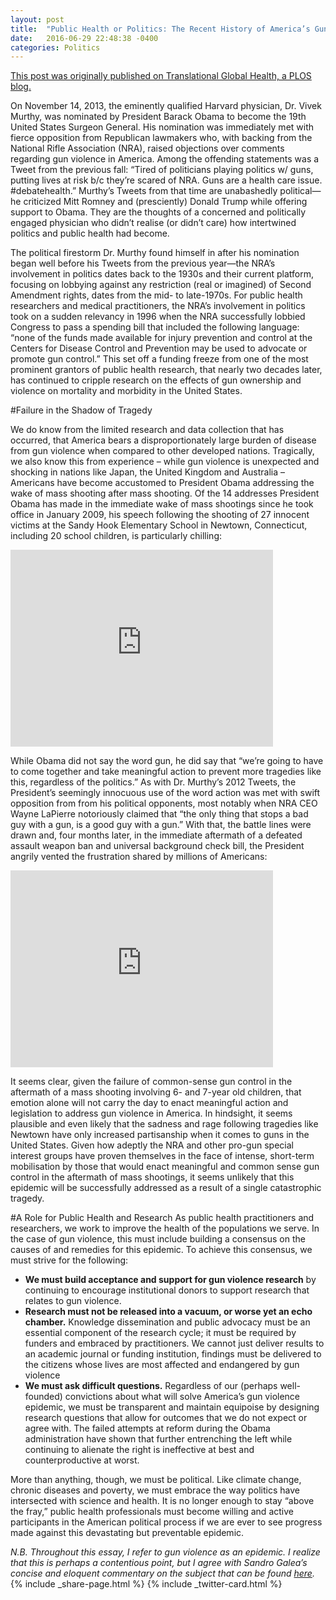 ```yaml
---
layout: post
title:  "Public Health or Politics: The Recent History of America’s Gun Epidemic and What Public Health Can (and Should) Do to End It"
date:   2016-06-29 22:48:38 -0400
categories: Politics
---
```

[This post was originally published on Translational Global Health, a PLOS blog.](http://blogs.plos.org/globalhealth/2016/06/public-health-or-politics-the-recent-history-of-americas-gun-epidemic-and-what-public-health-can-and-should-do-to-end-it/)

On November 14, 2013, the eminently qualified Harvard physician, Dr. Vivek Murthy, was nominated by President Barack Obama to become the 19th United States Surgeon General. His nomination was immediately met with fierce opposition from Republican lawmakers who, with backing from the National Rifle Association (NRA), raised objections over comments regarding gun violence in America. Among the offending statements was a Tweet from the previous fall: “Tired of politicians playing politics w/ guns, putting lives at risk b/c they’re scared of NRA. Guns are a health care issue. #debatehealth.” Murthy’s Tweets from that time are unabashedly political—he criticized Mitt Romney and (presciently) Donald Trump while offering support to Obama. They are the thoughts of a concerned and politically engaged physician who didn’t realise (or didn’t care) how intertwined politics and public health had become.  

The political firestorm Dr. Murthy found himself in after his nomination began well before his Tweets from the previous year—the NRA’s involvement in politics dates back to the 1930s and their current platform, focusing on lobbying against any restriction (real or imagined) of Second Amendment rights, dates from the mid- to late-1970s. For public health researchers and medical practitioners, the NRA’s involvement in politics took on a sudden relevancy in 1996 when the NRA successfully lobbied Congress to pass a spending bill that included the following language: “none of the funds made available for injury prevention and control at the Centers for Disease Control and Prevention may be used to advocate or promote gun control.” This set off a funding freeze from one of the most prominent grantors of public health research, that nearly two decades later, has continued to cripple research on the effects of gun ownership and violence on mortality and morbidity in the United States.  

#Failure in the Shadow of Tragedy

We do know from the limited research and data collection that has occurred, that America bears a disproportionately large burden of disease from gun violence when compared to other developed nations. Tragically, we also know this from experience – while gun violence is unexpected and shocking in nations like Japan, the United Kingdom and Australia – Americans have become accustomed to President Obama addressing the wake of mass shooting after mass shooting. Of the 14 addresses President Obama has made in the immediate wake of mass shootings since he took office in January 2009, his speech following the shooting of 27 innocent victims at the Sandy Hook Elementary School in Newtown, Connecticut, including 20 school children, is particularly chilling:  


<iframe width="420" height="315" src="https://www.youtube.com/embed/mIA0W69U2_Y?rel=0&showinfo=0" frameborder="0" allowfullscreen></iframe>  

While Obama did not say the word gun, he did say that “we’re going to have to come together and take meaningful action to prevent more tragedies like this, regardless of the politics.” As with Dr. Murthy’s 2012 Tweets, the President’s seemingly innocuous use of the word action was met with swift opposition from from his political opponents, most notably when NRA CEO Wayne LaPierre notoriously claimed that “the only thing that stops a bad guy with a gun, is a good guy with a gun.” With that, the battle lines were drawn and, four months later, in the immediate aftermath of a defeated assault weapon ban and universal background check bill, the President angrily vented the frustration shared by millions of Americans:  

<iframe width="420" height="315" src="https://www.youtube.com/embed/Azq06S37OKk?rel=0&showinfo=0" frameborder="0" allowfullscreen></iframe>  

It seems clear, given the failure of common-sense gun control in the aftermath of a mass shooting involving 6- and 7-year old children, that emotion alone will not carry the day to enact meaningful action and legislation to address gun violence in America. In hindsight, it seems plausible and even likely that the sadness and rage following tragedies like Newtown have only increased partisanship when it comes to guns in the United States. Given how adeptly the NRA and other pro-gun special interest groups have proven themselves in the face of intense, short-term mobilisation by those that would enact meaningful and common sense gun control in the aftermath of mass shootings, it seems unlikely that this epidemic will be successfully addressed as a result of a single catastrophic tragedy.

#A Role for Public Health and Research
As public health practitioners and researchers, we work to improve the health of the populations we serve. In the case of gun violence, this must include building a consensus on the causes of and remedies for this epidemic. To achieve this consensus, we must strive for the following:


* **We must build acceptance and support for gun violence research** by continuing to encourage institutional donors to support research that relates to gun violence.
* **Research must not be released into a vacuum, or worse yet an echo chamber.** Knowledge dissemination and public advocacy must be an essential component of the research cycle; it must be required by funders and embraced by practitioners. We cannot just deliver results to an academic journal or funding institution, findings must be delivered to the citizens whose lives are most affected and endangered by gun violence  
* **We must ask difficult questions.** Regardless of our (perhaps well-founded) convictions about what will solve America’s gun violence epidemic, we must be transparent and maintain equipoise by designing research questions that allow for outcomes that we do not expect or agree with. The failed attempts at reform during the Obama administration have shown that further entrenching the left while continuing to alienate the right is ineffective at best and counterproductive at worst.  

More than anything, though, we must be political. Like climate change, chronic diseases and poverty, we must embrace the way politics have intersected with science and health. It is no longer enough to stay “above the fray,” public health professionals must become willing and active participants in the American political process if we are ever to see progress made against this devastating but preventable epidemic.

*N.B. Throughout this essay, I refer to gun violence as an epidemic. I realize that this is perhaps a contentious point, but I agree with Sandro Galea’s concise and eloquent commentary on the subject that can be found [here](http://www.huffingtonpost.com/sandro-galea/waking-up-to-another-prev_b_8232630.html).*
{% include _share-page.html %}
{% include _twitter-card.html %}
